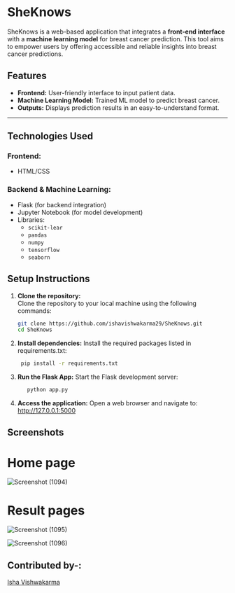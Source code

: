# SheKnows

SheKnows is a web-based application that integrates a **front-end interface** with a **machine learning model** for breast cancer prediction. This tool aims to empower users by offering accessible and reliable insights into breast cancer predictions.

## Features
- **Frontend:** User-friendly interface to input patient data.
- **Machine Learning Model:** Trained ML model to predict breast cancer.
- **Outputs:** Displays prediction results in an easy-to-understand format.

---

## Technologies Used
### Frontend:
- HTML/CSS
### Backend & Machine Learning:
- Flask (for backend integration)
- Jupyter Notebook (for model development)
- Libraries:
  - `scikit-lear`
  - `pandas`
  - `numpy`
  - `tensorflow`
  - `seaborn`
## Setup Instructions

1. **Clone the repository:**  
   Clone the repository to your local machine using the following commands:
   ```bash
   git clone https://github.com/ishavishwakarma29/SheKnows.git
   cd SheKnows


2. **Install dependencies:**
  Install the required packages listed in requirements.txt:
    ```bash
     pip install -r requirements.txt

4. **Run the Flask App:**
   Start the Flask development server:
   ```bash
      python app.py

5. **Access the application:**
Open a web browser and navigate to: http://127.0.0.1:5000

## Screenshots
# Home page
![Screenshot (1094)](https://github.com/user-attachments/assets/5b7e0882-fa3a-45f7-aa69-de6ba547439c)

# Result pages
![Screenshot (1095)](https://github.com/user-attachments/assets/8af6e407-431b-4576-ab80-4baf18948fae)

![Screenshot (1096)](https://github.com/user-attachments/assets/4c1f69c4-b706-4664-9588-753f87fca6b7)

## Contributed by-:
 [Isha Vishwakarma](https://github.com/ishavishwakarma29)


